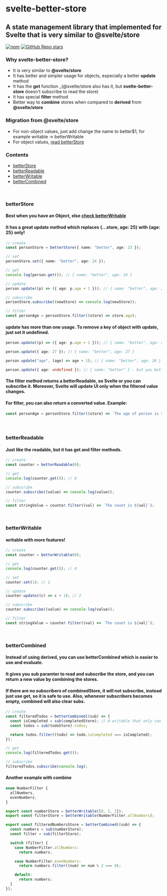 # svelte-better-store

## A state management library that implemented for Svelte that is very similar to **@svelte/store**

[![npm](https://img.shields.io/npm/v/svelte-better-store?color=F53B02)](https://www.npmjs.com/package/svelte-better-store)
[![GitHub Repo stars](https://img.shields.io/github/stars/ragokan/svelte-better-store?label=github%20stars)](https://github.com/ragokan/svelte-better-store)

### Why svelte-better-store?

- It is very similar to **@svelte/store**
- It has better and simpler usage for objects, especially a better **update** method
- It has the **get** function \_(@svelte/store also has it, but **svelte-better-store** doesn't subscribe to read the store)
- It has special **filter** method
- Better way to **combine** stores when compared to **derived** from **@svelte/store**

### Migration from @svelte/store

- For non-object values, just add change the name to better$1, for example
  writable -> betterWritable
- For object values, [read betterStore](#betterStore)

### Contents

- [betterStore](#betterStore)
- [betterReadable](#betterReadable)
- [betterWritable](#betterWritable)
- [betterCombined](#betterCombined)

&nbsp;

### betterStore

#### Best when you have an Object, else [check betterWritable](#betterWritable)

#### It has a great **update** method which replaces {...store, age: 25} with {age: 25} only!

```ts
// create
const personStore = betterStore({ name: "better", age: 23 });

// set
personStore.set({ name: "better", age: 24 });

// get
console.log(person.get()); // { name: "better", age: 24 }

// update
person.update((p) => ({ age: p.age + 1 })); // { name: "better", age: 25 }

// subscribe
personStore.subscribe((newStore) => console.log(newStore));

// filter
const personAge = personStore.filter((store) => store.age);
```

#### **update** has more than one usage. To **remove** a key of object with update, just set it undefined.

```ts
person.update((p) => ({ age: p.age + 1 })); // { name: "better", age: 26 }

person.update({ age: 27 }); // { name: "better", age: 27 }

person.update("age", (age) => age + 1); // { name: "better", age: 28 }

person.update({ age: undefined }); // { name: "better" } - but you better use set to remove
```

#### The **filter** method returns a betterReadable, so Svelte or you can subscribe it. Moreover, Svelte will update UI only when the filtered value changes.

#### For **filter**, you can also return a converted value. Example:

```ts
const personAge = personStore.filter((store) => `The age of person is ${store.age}`);
```

####

&nbsp;

### betterReadable

#### Just like the **readable**, but it has **get** and **filter** methods.

```ts
// create
const counter = betterReadable(0);

// get
console.log(counter.get()); // 0

// subscribe
counter.subscribe((value) => console.log(value));

// filter
const stringValue = counter.filter((val) => `The count is ${val}`);
```

&nbsp;

### betterWritable

#### **writable** with more features!

```ts
// create
const counter = betterWritable(0);

// get
console.log(counter.get()); // 0

// set
counter.set(1); // 1

// update
counter.update((c) => c + 1); // 2

// subscribe
counter.subscribe((value) => console.log(value));

// filter
const stringValue = counter.filter((val) => `The count is ${val}`);
```

&nbsp;

### betterCombined

#### Instead of using **derived**, you can use **betterCombined** which is easier to use and evaluate.

#### It gives you **sub** paramter to read and subscribe the store, and you can return a new value by combining the stores.

#### If there are no subscribers of combinedStore, it will not subscribe, instead just use **get**, so it is safe to use. Also, whenever subscribers becomes empty, combined will also clear **subs**.

```ts
// create
const filteredTodos = betterCombined((sub) => {
  const isCompleted = sub(completedStore); // A writable that only can be true or false
  const todos = sub(todoStore).todos;

  return todos.filter((todo) => todo.isCompleted === isCompleted);
});

// get
console.log(filteredTodos.get());

// subscribe
filteredTodos.subscribe(console.log);
```

#### Another example with **combine**

```ts
enum NumberFilter {
  allNumbers,
  evenNumbers,
}

export const numberStore = betterWritable([0, 1, 2]);
export const filterStore = betterWritable(NumberFilter.allNumbers);

export const filteredNumbersStore = betterCombined((sub) => {
  const numbers = sub(numberStore);
  const filter = sub(filterStore);

  switch (filter) {
    case NumberFilter.allNumbers:
      return numbers;

    case NumberFilter.evenNumbers:
      return numbers.filter((num) => num % 2 === 0);

    default:
      return numbers;
  }
});
```
